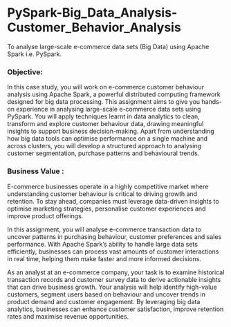 # PySpark-Big_Data_Analysis-Customer_Behavior_Analysis
To analyse large-scale e-commerce data sets (Big Data) using Apache Spark i.e. PySpark.

### Objective:

In this case study, you will work on e-commerce customer behaviour analysis using Apache Spark, a powerful distributed computing framework designed for big data processing. This assignment aims to give you hands-on experience in analysing large-scale e-commerce data sets using PySpark. You will apply techniques learnt in data analytics to clean, transform and explore customer behaviour data, drawing meaningful insights to support business decision-making. Apart from understanding how big data tools can optimise performance on a single machine and across clusters, you will develop a structured approach to analysing customer segmentation, purchase patterns and behavioural trends.

### Business Value :
 
E-commerce businesses operate in a highly competitive market where understanding customer behaviour is critical to driving growth and retention. To stay ahead, companies must leverage data-driven insights to optimise marketing strategies, personalise customer experiences and improve product offerings.

In this assignment, you will analyse e-commerce transaction data to uncover patterns in purchasing behaviour, customer preferences and sales performance. With Apache Spark’s ability to handle large data sets efficiently, businesses can process vast amounts of customer interactions in real time, helping them make faster and more informed decisions.

As an analyst at an e-commerce company, your task is to examine historical transaction records and customer survey data to derive actionable insights that can drive business growth. Your analysis will help identify high-value customers, segment users based on behaviour and uncover trends in product demand and customer engagement. By leveraging big data analytics, businesses can enhance customer satisfaction, improve retention rates and maximise revenue opportunities.
